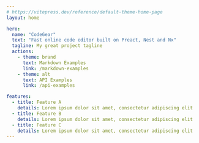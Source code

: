 ```yaml
---
# https://vitepress.dev/reference/default-theme-home-page
layout: home

hero:
  name: "CodeGear"
  text: "Fast online code editor built on Preact, Nest and Nx"
  tagline: My great project tagline
  actions:
    - theme: brand
      text: Markdown Examples
      link: /markdown-examples
    - theme: alt
      text: API Examples
      link: /api-examples

features:
  - title: Feature A
    details: Lorem ipsum dolor sit amet, consectetur adipiscing elit
  - title: Feature B
    details: Lorem ipsum dolor sit amet, consectetur adipiscing elit
  - title: Feature C
    details: Lorem ipsum dolor sit amet, consectetur adipiscing elit
---
```



